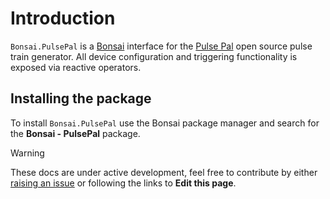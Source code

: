 # Introduction

`Bonsai.PulsePal` is a [Bonsai](https://bonsai-rx.org/) interface for the [Pulse Pal](https://sites.google.com/site/pulsepalwiki/) open source pulse train generator. All device configuration and triggering functionality is exposed via reactive operators.

## Installing the package

To install `Bonsai.PulsePal` use the Bonsai package manager and search for the **Bonsai - PulsePal** package.

> [!Warning]
> These docs are under active development, feel free to contribute by either [raising an issue](https://github.com/bonsai-rx/pulsepal/issues) or following the links to **Edit this page**.